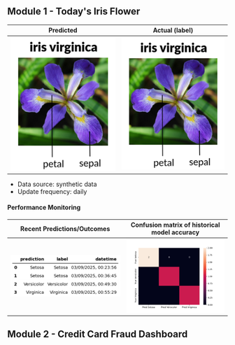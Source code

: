 ## Module 1 - Today's Iris Flower 

| Predicted | Actual (label)
|--------|------- 
| ![Iris](https://github.com/CtrlMj/ServerlessFstore/blob/main/iris/assets/latest_iris.png) | ![Iris](https://github.com/CtrlMj/ServerlessFstore/blob/main/iris/assets/actual_iris.png) 

 * Data source: synthetic data
 * Update frequency: daily

#### Performance Monitoring 

| Recent Predictions/Outcomes | Confusion matrix of historical model accuracy 
|--------|------- 
| ![Recent predictions](https://github.com/CtrlMj/ServerlessFstore/blob/main/iris/assets/df_recent.png) | ![Confusion Matrix](https://github.com/CtrlMj/ServerlessFstore/blob/main/iris/assets/inference_confusion_matrix.png)


## Module 2 - Credit Card Fraud Dashboard